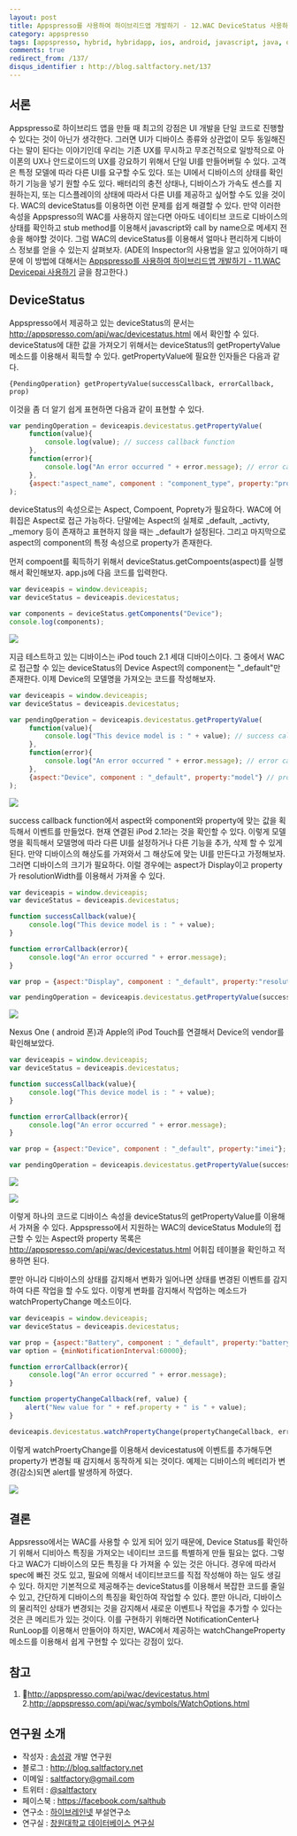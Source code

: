 ```yaml
---
layout: post
title: Appspresso를 사용하여 하이브리드앱 개발하기 - 12.WAC DeviceStatus 사용하기
category: appspresso
tags: [appspresso, hybrid, hybridapp, ios, android, javascript, java, objective-c, wac, devicestatus]
comments: true
redirect_from: /137/
disqus_identifier : http://blog.saltfactory.net/137
---
```


## 서론

Appspresso로 하이브리드 앱을 만들 때 최고의 강점은 UI 개발을 단일 코드로 진행할 수 있다는 것이 아닌가 생각한다. 그러면 UI가 디바이스 종류와 상관없이 모두 동일해진다는 말이 된다는 이야기인데 우리는 기존 UX를 무시하고 무조건적으로 일방적으로 아이폰의 UX나 안드로이드의 UX를 강요하기 위해서 단일 UI를 만들어버릴 수 있다. 고객은 특정 모델에 따라 다른 UI를 요구할 수도 있다.  또는 UI에서 디바이스의 상태를 확인하기 기능을 넣기 원할 수도 있다. 배터리의 충전 상태나, 디바이스가 가속도 센스를 지원하는지, 또는 디스플레이의 상태에 따라서 다른 UI를 제공하고 싶어할 수도 있을 것이다. WAC의 deviceStatus를 이용하면 이런 문제를 쉽게 해결할 수 있다. 만약 이러한 속성을  Appspresso의 WAC를 사용하지 않는다면 아마도 네이티브 코드로 디바이스의 상태를 확인하고 stub method를 이용해서 javascript와 call by name으로 메세지 전송을 해야할 것이다. 그럼 WAC의 deviceStatus를 이용해서 얼마나 편리하게 디바이스 정보를 얻을 수 있는지 살펴보자.
(ADE의 Inspector의 사용법을 알고 있어야하기 때문에 이 방법에 대해서는 [Appspresso를 사용하여 하이브리드앱 개발하기 - 11.WAC Devicepai 사용하기](http://blog.saltfactory.net/136) 글을 참고한다.)

<!--more-->

## DeviceStatus

Appspresso에서 제공하고 있는 deviceStatus의 문서는 http://appspresso.com/api/wac/devicestatus.html 에서 확인할 수 있다.
deviceStatus에 대한 값을 가져오기 위해서는 deviceStatus의 getPropertyValue 메소드를 이용해서 획득할 수 있다. getPropertyValue에 필요한 인자들은 다음과 같다.

```
{PendingOperation} getPropertyValue(successCallback, errorCallback, prop)
```

이것을 좀 더 알기 쉽게 표현하면 다음과 같이 표현할 수 있다.

```javascript
var pendingOperation = deviceapis.devicestatus.getPropertyValue(
 	 function(value){
		 console.log(value); // success callback function
	 },  
	 function(error){
		 console.log("An error occurred " + error.message); // error callback function
	 },
	 {aspect:"aspect_name", component : "component_type", property:"property_name"} // property options
);
```

deviceStatus의 속성으로는 Aspect, Compoent, Poprety가 필요하다. WAC에 어휘집은 Aspect로 접근 가능하다. 단말에는 Aspect의 실체로 _default, _activty, _memory 등이 존재하고 표현하지 않을 때는 _default가 설정된다. 그리고 마지막으로 aspect의 component의 특정 속성으로 property가 존재한다.

먼저 compoent를 획득하기 위해서 deviceStatus.getCompoents(aspect)를 실행해서 확인해보자.
app.js에 다음 코드를 입력한다.

```javascript
var deviceapis = window.deviceapis;
var deviceStatus = deviceapis.devicestatus;

var components = deviceStatus.getComponents("Device");
console.log(components);
```

![](http://cfile23.uf.tistory.com/image/1970A43D4FAA0E962E4F96)

지금 테스트하고 있는 디바이스는 iPod touch 2.1 세대 디바이스이다. 그 중에서 WAC로 접근할 수 있는 deviceStatus의 Device Aspect의 component는 "_default"만 존재한다. 이제 Device의 모델명을 가져오는 코드를 작성해보자.

```javascript
var deviceapis = window.deviceapis;
var deviceStatus = deviceapis.devicestatus;

var pendingOperation = deviceapis.devicestatus.getPropertyValue(
	 function(value){
		 console.log("This device model is : " + value); // success callback function
	 },  
	 function(error){
		 console.log("An error occurred " + error.message); // error callback function
	 },
	 {aspect:"Device", component : "_default", property:"model"} // property reference
);
```

![](http://cfile25.uf.tistory.com/image/19732A384FAA0F962EC6A4)

success callback function에서 aspect와 component와 property에 맞는 값을 획득해서 이벤트를 만들었다. 현재 연결된 iPod 2.1라는 것을 확인할 수 있다. 이렇게 모델명을 획득해서 모델명에 따라 다른 UI를 설정하거나 다른 기능을 추가, 삭제 할 수 있게 된다. 만약 디바이스의 해상도를 가져와서 그 해상도에 맞는 UI를 만든다고 가정해보자. 그러면 디바이스의 크기가 필요하다. 이럴 경우에는 aspect가 Display이고 property가 resolutionWidth를 이용해서 가져올 수 있다.

```javascript
var deviceapis = window.deviceapis;
var deviceStatus = deviceapis.devicestatus;

function successCallback(value){
	 console.log("This device model is : " + value);
}

function errorCallback(error){
	 console.log("An error occurred " + error.message);
}

var prop = {aspect:"Display", component : "_default", property:"resolutionWidth"};

var pendingOperation = deviceapis.devicestatus.getPropertyValue(successCallback, errorCallback, prop);
```

![](http://cfile24.uf.tistory.com/image/1945A1404FAA111F319087)

Nexus One ( android 폰)과 Apple의 iPod Touch를 연결해서 Device의 vendor를 확인해보았다.

```javascript
var deviceapis = window.deviceapis;
var deviceStatus = deviceapis.devicestatus;

function successCallback(value){
	 console.log("This device model is : " + value);
}

function errorCallback(error){
	 console.log("An error occurred " + error.message);
}

var prop = {aspect:"Device", component : "_default", property:"imei"};

var pendingOperation = deviceapis.devicestatus.getPropertyValue(successCallback, errorCallback, prop);
```

![](http://cfile2.uf.tistory.com/image/182744444FAA12B22C4EEE)

![](http://cfile2.uf.tistory.com/image/163BE9424FAA12BB10FADF)

이렇게 하나의 코드로 디바이스 속성을 deviceStatus의 getPropertyValue를 이용해서 가져올 수 있다. Appspresso에서 지원하는 WAC의 deviceStatus Module의 접근할 수 있는 Aspect와 property 목록은 http://appspresso.com/api/wac/devicestatus.html 어휘집 테이블을 확인하고 적용하면 된다.

뿐만 아니라 디바이스의 상태를 감지해서 변화가 일어나면 상태를 변경된 이벤트를 감지하여 다른 작업을 할 수도 있다. 이렇게 변화를 감지해서 작업하는 메소드가 watchPropertyChange 메소드이다.

```javascript
var deviceapis = window.deviceapis;
var deviceStatus = deviceapis.devicestatus;

var prop = {aspect:"Battery", component : "_default", property:"batteryLevel"};
var option = {minNotificationInterval:60000};

function errorCallback(error){
	 console.log("An error occurred " + error.message);
}

function propertyChangeCallback(ref, value) {
	alert("New value for " + ref.property + " is " + value);
}

deviceapis.devicestatus.watchPropertyChange(propertyChangeCallback, errorCallback, prop, option);
```

이렇게 watchProertyChange를 이용해서 devicestatus에 이벤트를 추가해두면 property가 변경될 때 감지해서 동작하게 되는 것이다. 예제는 디바이스의 베터리가 변경(감소)되면 alert를 발생하게 하였다.

![](http://cfile28.uf.tistory.com/image/174728354FAA15B40EE8E2)

## 결론

Appsresso에서는 WAC를 사용할 수 있게 되어 있기 때문에, Device Status를 확인하기 위해서 디비아스 특징을 가져오는 네이티브 코드를 특별하게 만들 필요는 없다. 그렇다고 WAC가 디바이스의 모든 특징을 다 가져올 수 있는 것은 아니다. 경우에 따라서 spec에 빠진 것도 있고, 필요에 의해서 네이티브코드를 직접 작성해야 하는 일도 생길 수 있다. 하지만 기본적으로 제공해주는 deviceStatus를 이용해서 복잡한 코드를 줄일 수 있고, 간단하게 디바이스의 특징을 확인하여 작업할 수 있다. 뿐만 아니라, 디바이스의 물리적인 상태가 변경되는 것을 감지해서 새로운 이벤트나 작업을 추가할 수 있다는 것은 큰 메리트가 있는 것이다. 이를 구현하기 위해라면 NotificationCenter나 RunLoop를 이용해서 만들어야 하지만, WAC에서 제공하는 watchChangeProperty 메소드를 이용해서 쉽게 구현할 수 있다는 강점이 있다.

## 참고

1. http://appspresso.com/api/wac/devicestatus.html
2.http://appspresso.com/api/wac/symbols/WatchOptions.html

## 연구원 소개

* 작성자 : [송성광](http://about.me/saltfactory) 개발 연구원
* 블로그 : http://blog.saltfactory.net
* 이메일 : [saltfactory@gmail.com](mailto:saltfactory@gmail.com)
* 트위터 : [@saltfactory](https://twitter.com/saltfactory)
* 페이스북 : https://facebook.com/salthub
* 연구소 : [하이브레인넷](http://www.hibrain.net) 부설연구소
* 연구실 : [창원대학교 데이터베이스 연구실](http://dblab.changwon.ac.kr)
